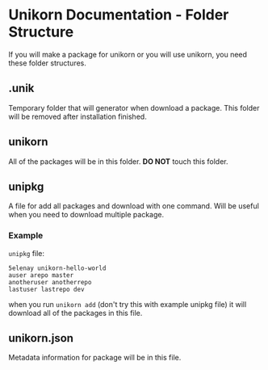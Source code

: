 # Unikorn Documentation - Folder Structure
If you will make a package for unikorn or you will use unikorn, you need these folder structures.

## .unik
Temporary folder that will generator when download a package. This folder will be removed after installation finished.

## unikorn
All of the packages will be in this folder. **DO NOT** touch this folder.

## unipkg
A file for add all packages and download with one command. Will be useful when you need to download multiple package.

### Example
`unipkg` file:
```
5elenay unikorn-hello-world
auser arepo master
anotheruser anotherrepo
lastuser lastrepo dev
```
when you run `unikorn add` (don't try this with example unipkg file) it will download all of the packages in this file.

## unikorn.json
Metadata information for package will be in this file.